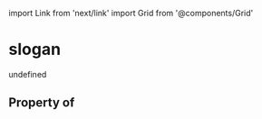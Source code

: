 import Link from 'next/link'
import Grid from '@components/Grid'

# slogan

undefined

## Property of



